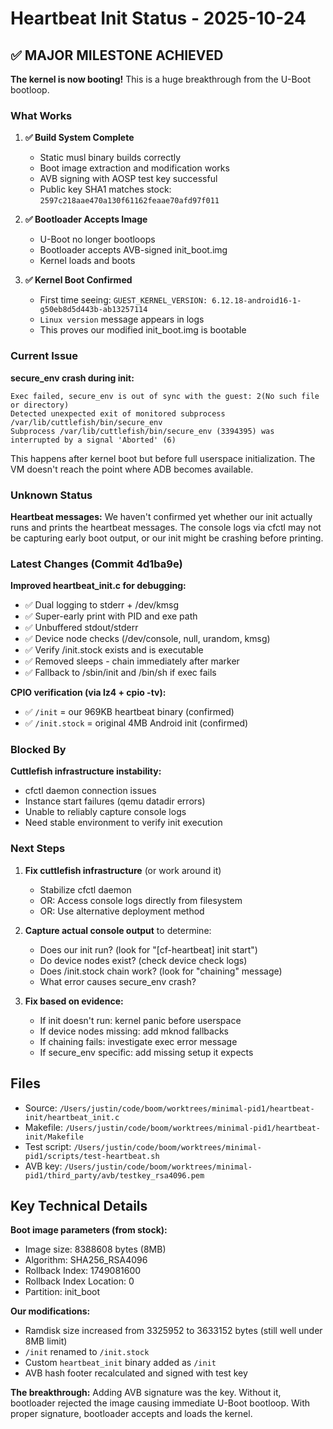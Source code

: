 # Heartbeat Init Status - 2025-10-24

## ✅ MAJOR MILESTONE ACHIEVED

**The kernel is now booting!** This is a huge breakthrough from the U-Boot bootloop.

### What Works

1. **✅ Build System Complete**
   - Static musl binary builds correctly
   - Boot image extraction and modification works
   - AVB signing with AOSP test key successful
   - Public key SHA1 matches stock: `2597c218aae470a130f61162feaae70afd97f011`

2. **✅ Bootloader Accepts Image**
   - U-Boot no longer bootloops
   - Bootloader accepts AVB-signed init_boot.img
   - Kernel loads and boots

3. **✅ Kernel Boot Confirmed**
   - First time seeing: `GUEST_KERNEL_VERSION: 6.12.18-android16-1-g50eb8d5d443b-ab13257114`
   - `Linux version` message appears in logs
   - This proves our modified init_boot.img is bootable

### Current Issue

**secure_env crash during init:**
```
Exec failed, secure_env is out of sync with the guest: 2(No such file or directory)
Detected unexpected exit of monitored subprocess /var/lib/cuttlefish/bin/secure_env
Subprocess /var/lib/cuttlefish/bin/secure_env (3394395) was interrupted by a signal 'Aborted' (6)
```

This happens after kernel boot but before full userspace initialization. The VM doesn't reach the point where ADB becomes available.

### Unknown Status

**Heartbeat messages:** We haven't confirmed yet whether our init actually runs and prints the heartbeat messages. The console logs via cfctl may not be capturing early boot output, or our init might be crashing before printing.

### Latest Changes (Commit 4d1ba9e)

**Improved heartbeat_init.c for debugging:**
- ✅ Dual logging to stderr + /dev/kmsg
- ✅ Super-early print with PID and exe path
- ✅ Unbuffered stdout/stderr
- ✅ Device node checks (/dev/console, null, urandom, kmsg)
- ✅ Verify /init.stock exists and is executable
- ✅ Removed sleeps - chain immediately after marker
- ✅ Fallback to /sbin/init and /bin/sh if exec fails

**CPIO verification (via lz4 + cpio -tv):**
- ✅ `/init` = our 969KB heartbeat binary (confirmed)
- ✅ `/init.stock` = original 4MB Android init (confirmed)

### Blocked By

**Cuttlefish infrastructure instability:**
- cfctl daemon connection issues
- Instance start failures (qemu datadir errors)
- Unable to reliably capture console logs
- Need stable environment to verify init execution

### Next Steps

1. **Fix cuttlefish infrastructure** (or work around it)
   - Stabilize cfctl daemon
   - OR: Access console logs directly from filesystem
   - OR: Use alternative deployment method

2. **Capture actual console output** to determine:
   - Does our init run? (look for "[cf-heartbeat] init start")
   - Do device nodes exist? (check device check logs)
   - Does /init.stock chain work? (look for "chaining" message)
   - What error causes secure_env crash?

3. **Fix based on evidence:**
   - If init doesn't run: kernel panic before userspace
   - If device nodes missing: add mknod fallbacks
   - If chaining fails: investigate exec error message
   - If secure_env specific: add missing setup it expects

## Files

- Source: `/Users/justin/code/boom/worktrees/minimal-pid1/heartbeat-init/heartbeat_init.c`
- Makefile: `/Users/justin/code/boom/worktrees/minimal-pid1/heartbeat-init/Makefile`  
- Test script: `/Users/justin/code/boom/worktrees/minimal-pid1/scripts/test-heartbeat.sh`
- AVB key: `/Users/justin/code/boom/worktrees/minimal-pid1/third_party/avb/testkey_rsa4096.pem`

## Key Technical Details

**Boot image parameters (from stock):**
- Image size: 8388608 bytes (8MB)
- Algorithm: SHA256_RSA4096
- Rollback Index: 1749081600
- Rollback Index Location: 0
- Partition: init_boot

**Our modifications:**
- Ramdisk size increased from 3325952 to 3633152 bytes (still well under 8MB limit)
- `/init` renamed to `/init.stock`
- Custom `heartbeat_init` binary added as `/init`
- AVB hash footer recalculated and signed with test key

**The breakthrough:** Adding AVB signature was the key. Without it, bootloader rejected the image causing immediate U-Boot bootloop. With proper signature, bootloader accepts and loads the kernel.
